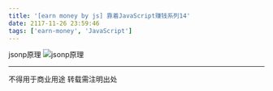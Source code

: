 ```yaml
---
title: '[earn money by js] 靠着JavaScript赚钱系列14'
date: 2117-11-26 23:59:46
tags: ['earn-money', 'JavaScript']
---
```

jsonp原理
![jsonp原理](/1014-earn-money-by-js/jsonp.png)

----------------
不得用于商业用途 转载需注明出处

